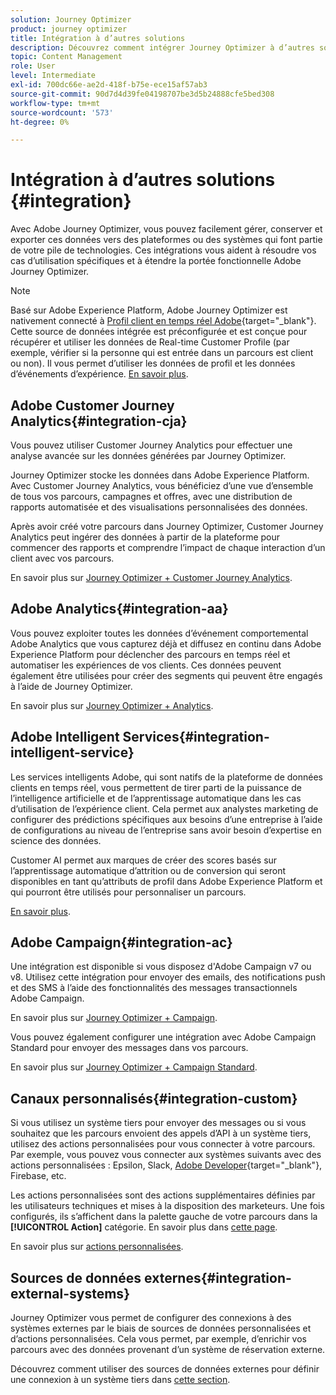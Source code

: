 ```yaml
---
solution: Journey Optimizer
product: journey optimizer
title: Intégration à d’autres solutions
description: Découvrez comment intégrer Journey Optimizer à d’autres solutions
topic: Content Management
role: User
level: Intermediate
exl-id: 700dc66e-ae2d-418f-b75e-ece15af57ab3
source-git-commit: 90d7d4d39fe04198707be3d5b24888cfe5bed308
workflow-type: tm+mt
source-wordcount: '573'
ht-degree: 0%

---
```


# Intégration à d’autres solutions {#integration}

Avec Adobe Journey Optimizer, vous pouvez facilement gérer, conserver et exporter ces données vers des plateformes ou des systèmes qui font partie de votre pile de technologies. Ces intégrations vous aident à résoudre vos cas d’utilisation spécifiques et à étendre la portée fonctionnelle Adobe Journey Optimizer.

>[!NOTE]
>
> Basé sur Adobe Experience Platform, Adobe Journey Optimizer est nativement connecté à [Profil client en temps réel Adobe](https://experienceleague.adobe.com/docs/experience-platform/profile/home.html){target=&quot;_blank&quot;}. Cette source de données intégrée est préconfigurée et est conçue pour récupérer et utiliser les données de Real-time Customer Profile (par exemple, vérifier si la personne qui est entrée dans un parcours est client ou non). Il vous permet d’utiliser les données de profil et les données d’événements d’expérience. [En savoir plus](../datasource/adobe-experience-platform-data-source.md).

## Adobe Customer Journey Analytics{#integration-cja}

Vous pouvez utiliser Customer Journey Analytics pour effectuer une analyse avancée sur les données générées par Journey Optimizer.

Journey Optimizer stocke les données dans Adobe Experience Platform. Avec Customer Journey Analytics, vous bénéficiez d’une vue d’ensemble de tous vos parcours, campagnes et offres, avec une distribution de rapports automatisée et des visualisations personnalisées des données.

Après avoir créé votre parcours dans Journey Optimizer, Customer Journey Analytics peut ingérer des données à partir de la plateforme pour commencer des rapports et comprendre l’impact de chaque interaction d’un client avec vos parcours.

En savoir plus sur [Journey Optimizer + Customer Journey Analytics](../reports/cja-ajo.md).

## Adobe Analytics{#integration-aa}

Vous pouvez exploiter toutes les données d’événement comportemental Adobe Analytics que vous capturez déjà et diffusez en continu dans Adobe Experience Platform pour déclencher des parcours en temps réel et automatiser les expériences de vos clients. Ces données peuvent également être utilisées pour créer des segments qui peuvent être engagés à l’aide de Journey Optimizer.

En savoir plus sur [Journey Optimizer + Analytics](../event/about-analytics.md).

## Adobe Intelligent Services{#integration-intelligent-service}

Les services intelligents Adobe, qui sont natifs de la plateforme de données clients en temps réel, vous permettent de tirer parti de la puissance de l’intelligence artificielle et de l’apprentissage automatique dans les cas d’utilisation de l’expérience client. Cela permet aux analystes marketing de configurer des prédictions spécifiques aux besoins d’une entreprise à l’aide de configurations au niveau de l’entreprise sans avoir besoin d’expertise en science des données.

Customer AI permet aux marques de créer des scores basés sur l’apprentissage automatique d’attrition ou de conversion qui seront disponibles en tant qu’attributs de profil dans Adobe Experience Platform et qui pourront être utilisés pour personnaliser un parcours.

[En savoir plus](../building-journeys/ai-services-overview.md).


## Adobe Campaign{#integration-ac}

Une intégration est disponible si vous disposez d&#39;Adobe Campaign v7 ou v8. Utilisez cette intégration pour envoyer des emails, des notifications push et des SMS à l’aide des fonctionnalités des messages transactionnels Adobe Campaign.

En savoir plus sur [Journey Optimizer + Campaign](../building-journeys/ajo-ac.md).

Vous pouvez également configurer une intégration avec Adobe Campaign Standard pour envoyer des messages dans vos parcours.

En savoir plus sur [Journey Optimizer + Campaign Standard](../building-journeys/ajo-ac.md).

## Canaux personnalisés{#integration-custom}

Si vous utilisez un système tiers pour envoyer des messages ou si vous souhaitez que les parcours envoient des appels d’API à un système tiers, utilisez des actions personnalisées pour vous connecter à votre parcours. Par exemple, vous pouvez vous connecter aux systèmes suivants avec des actions personnalisées : Epsilon, Slack, [Adobe Developer](https://developer.adobe.com){target=&quot;_blank&quot;}, Firebase, etc.

Les actions personnalisées sont des actions supplémentaires définies par les utilisateurs techniques et mises à la disposition des marketeurs. Une fois configurés, ils s’affichent dans la palette gauche de votre parcours dans la **[!UICONTROL Action]** catégorie. En savoir plus dans [cette page](../building-journeys/about-journey-activities.md#action-activities).

En savoir plus sur [actions personnalisées](../action/about-custom-action-configuration.md).

## Sources de données externes{#integration-external-systems}

Journey Optimizer vous permet de configurer des connexions à des systèmes externes par le biais de sources de données personnalisées et d’actions personnalisées. Cela vous permet, par exemple, d’enrichir vos parcours avec des données provenant d’un système de réservation externe.

Découvrez comment utiliser des sources de données externes pour définir une connexion à un système tiers dans [cette section](../datasource/external-data-sources.md).
